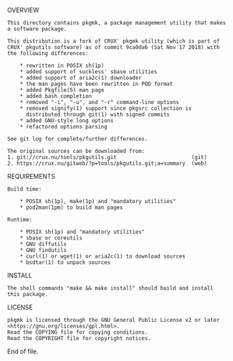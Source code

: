 OVERVIEW

	This directory contains pkgmk, a package management utility that makes
	a software package.

	This distribution is a fork of CRUX' pkgmk utility (which is part of
	CRUX' pkgutils software) as of commit 9ca0da6 (Sat Nov 17 2018) with
	the following differences:

		* rewritten in POSIX sh(1p)
		* added support of suckless' sbase utilities
		* added support of aria2c(1) downloader
		* the man pages have been rewritten in POD format
		* added Pkgfile(5) man page
		* added bash completion
		* removed "-i", "-u", and "-r" command-line options
		* removed signify(1) support since pkgsrc collection is
		  distributed through git(1) with signed commits
		* added GNU-style long options
		* refactored options parsing

	See git log for complete/further differences.

	The original sources can be downloaded from:
	1. git://crux.nu/tools/pkgutils.git                        (git)
	2. https://crux.nu/gitweb/?p=tools/pkgutils.git;a=summary  (web)

REQUIREMENTS

	Build time:

		* POSIX sh(1p), make(1p) and "mandatory utilities"
		* pod2man(1pm) to build man pages

	Runtime:

		* POSIX sh(1p) and "mandatory utilities"
		* sbase or coreutils
		* GNU diffutils
		* GNU findutils
		* curl(1) or wget(1) or aria2c(1) to download sources
		* bsdtar(1) to unpack sources

INSTALL

	The shell commands "make && make install" should build and install
	this package.

LICENSE

	pkgmk is licensed through the GNU General Public License v2 or later
	<https://gnu.org/licenses/gpl.html>.
	Read the COPYING file for copying conditions.
	Read the COPYRIGHT file for copyright notices.

End of file.
